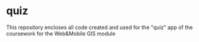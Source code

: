 # quiz
This repository encloses all code created and used for the "quiz" app of the coursework for the Web&amp;Mobile GIS module
